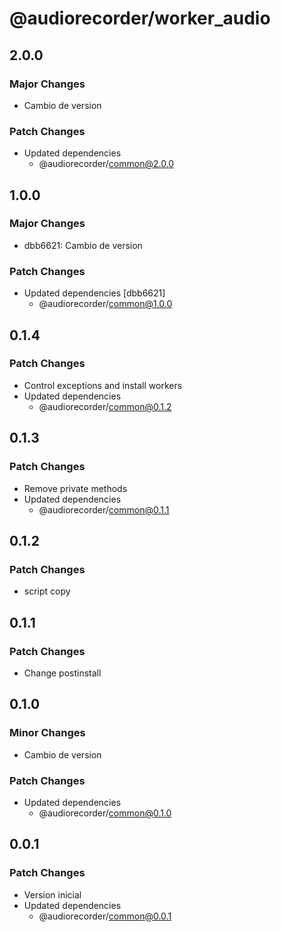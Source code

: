 # @audiorecorder/worker_audio

## 2.0.0

### Major Changes

- Cambio de version

### Patch Changes

- Updated dependencies
  - @audiorecorder/common@2.0.0

## 1.0.0

### Major Changes

- dbb6621: Cambio de version

### Patch Changes

- Updated dependencies [dbb6621]
  - @audiorecorder/common@1.0.0

## 0.1.4

### Patch Changes

- Control exceptions and install workers
- Updated dependencies
  - @audiorecorder/common@0.1.2

## 0.1.3

### Patch Changes

- Remove private methods
- Updated dependencies
  - @audiorecorder/common@0.1.1

## 0.1.2

### Patch Changes

- script copy

## 0.1.1

### Patch Changes

- Change postinstall

## 0.1.0

### Minor Changes

- Cambio de version

### Patch Changes

- Updated dependencies
  - @audiorecorder/common@0.1.0

## 0.0.1

### Patch Changes

- Version inicial
- Updated dependencies
  - @audiorecorder/common@0.0.1

